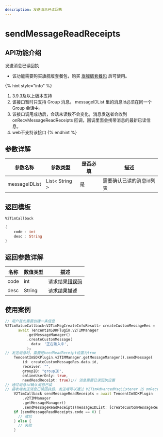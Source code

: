 ```yaml
---
description: 发送消息已读回执
---
```


# sendMessageReadReceipts

## API功能介绍

发送消息已读回执

* 该功能需要购买旗舰版套餐包，购买 [旗舰版套餐包](https://buy.cloud.tencent.com/avc?from=17220) 后可使用。

{% hint style="info" %}
1. 3.9.3及以上版本支持
2. 该接口暂时只支持 Group 消息。 messageIDList 里的消息Id必须在同一个 Group 会话中。
3. 该接口调用成功后，会话未读数不会变化，消息发送者会收到 onRecvMessageReadReceipts 回调，回调里面会携带消息的最新已读信息。
4. web不支持该接口
{% endhint %}

## 参数详解

| 参数名称          | 参数类型           | 是否必填 | 描述            |
| ------------- | -------------- | ---- | ------------- |
| messageIDList | List< String > | 是    | 需要确认已读的消息id列表 |

## 返回模板

```dart
V2TimCallback

{
    code : int
    desc : String
}
```

## 返回参数详解

| 名称   | 数值类型   | 描述                                                             |
| ---- | ------ | -------------------------------------------------------------- |
| code | int    | 请求结果[错误码](https://cloud.tencent.com/document/product/269/1671) |
| desc | String | 请求结果描述                                                         |

## 使用案例  &#x20;

```dart
// 用户首先需要创建一条信息
V2TimValueCallback<V2TimMsgCreateInfoResult> createCustomMessageRes =
      await TencentImSDKPlugin.v2TIMManager
          .getMessageManager()
          .createCustomMessage(
            data: '正在输入中',
          );
// 发送消息时，需要把needReadReceipt设置为true
    TencentImSDKPlugin.v2TIMManager.getMessageManager().sendMessage(
        id: createCustomMessageRes.data.id,
        receiver: "",
        groupID: "groupID",
        onlineUserOnly: true,
        needReadReceipt: true);// 消息需要已读回执设置
// 通过消息id确认消息已读
// 接收端发送消息已读回执后，发送端可以通过 V2TimAdvancedMsgListener 的 onRecvMessageReadReceipts 回调监听消息已读回执通知         
    V2TimCallback sendMessageReadReceipts = await TencentImSDKPlugin
        .v2TIMManager
        .getMessageManager()
        .sendMessageReadReceipts(messageIDList: [createCustomMessageRes.data.id]);// 需要确认已读的消息id
    if (sendMessageReadReceipts.code == 0) {
      // 成功
    } else {
      // 失败
    }

```
